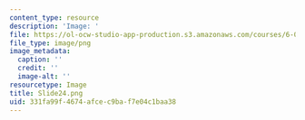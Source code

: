 ```yaml
---
content_type: resource
description: 'Image: '
file: https://ol-ocw-studio-app-production.s3.amazonaws.com/courses/6-004-computation-structures-spring-2017/331fa99f4674afcec9baf7e04c1baa38_Slide24.png
file_type: image/png
image_metadata:
  caption: ''
  credit: ''
  image-alt: ''
resourcetype: Image
title: Slide24.png
uid: 331fa99f-4674-afce-c9ba-f7e04c1baa38
---
```

